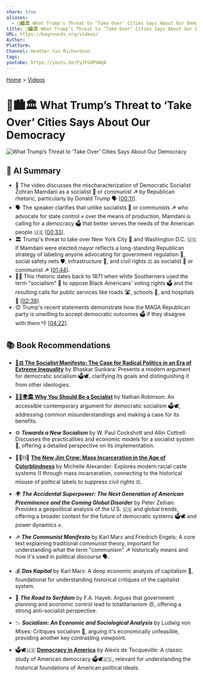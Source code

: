 ```yaml
---
share: true
aliases:
  - 👑🏙️🏛️ What Trump’s Threat to ‘Take Over’ Cities Says About Our Democracy
title: 👑🏙️🏛️ What Trump’s Threat to ‘Take Over’ Cities Says About Our Democracy
URL: https://bagrounds.org/videos/
Author: 
Platform: 
Channel: Heather Cox Richardson
tags: 
youtube: https://youtu.be/Fy3FGdPbWq8
---
```

[Home](../index.md) > [Videos](./index.md)  
# 👑🏙️🏛️ What Trump’s Threat to ‘Take Over’ Cities Says About Our Democracy  
![What Trump’s Threat to ‘Take Over’ Cities Says About Our Democracy](https://youtu.be/Fy3FGdPbWq8)  
  
## 🤖 AI Summary  
* 📢 The video discusses the mischaracterization of Democratic Socialist Zohran Mamdani as a socialist 🚩 or communist ☭ by Republican rhetoric, particularly by Donald Trump 🗣️ \[[00:11](http://www.youtube.com/watch?v=Fy3FGdPbWq8&t=11)\].  
* 🗣️ The speaker clarifies that unlike socialists 🚩 or communists ☭ who advocate for state control ✊ over the means of production, Mamdani is calling for a democracy 🗳️ that better serves the needs of the American people 🇺🇸 \[[00:33](http://www.youtube.com/watch?v=Fy3FGdPbWq8&t=33)\].  
* 🏛️ Trump's threat to take over New York City 🗽 and Washington D.C. 🇺🇸 if Mamdani were elected mayor reflects a long-standing Republican strategy of labeling anyone advocating for government regulation 📜, social safety nets 🛡️, infrastructure 🌉, and civil rights ⚖️ as socialist 🚩 or communist ☭ \[[01:44](http://www.youtube.com/watch?v=Fy3FGdPbWq8&t=104)\].  
* 👴🏿 This rhetoric dates back to 1871 when white Southerners used the term "socialism" 🚩 to oppose Black Americans' voting rights 🗳️ and the resulting calls for public services like roads 🛣️, schools 🏫, and hospitals 🏥 \[[02:39](http://www.youtube.com/watch?v=Fy3FGdPbWq8&t=159)\].  
* 😠 Trump's recent statements demonstrate how the MAGA Republican party is unwilling to accept democratic outcomes 🗳️ if they disagree with them 👎 \[[04:22](http://www.youtube.com/watch?v=Fy3FGdPbWq8&t=262)\].  
  
## 📚 Book Recommendations  
* **[🚩⚖️ The Socialist Manifesto: The Case for Radical Politics in an Era of Extreme Inequality](../books/the-socialist-manifesto-the-case-for-radical-politics-in-an-era-of-extreme-inequality.md)** by Bhaskar Sunkara: Presents a modern argument for democratic socialism 🗳️🕊️, clarifying its goals and distinguishing it from other ideologies.  
  
* **[🫵🤝🌍🏛️ Why You Should Be a Socialist](../books/why-you-should-be-a-socialist.md)** by Nathan Robinson: An accessible contemporary argument for democratic socialism 🗳️🕊️, addressing common misunderstandings and making a case for its benefits.  
  
* ⚙️ **_Towards a New Socialism_** by W. Paul Cockshott and Allin Cottrell: Discusses the practicalities and economic models for a socialist system 🚩, offering a detailed perspective on its implementation.  
  
* 🧑🏿⛓️🙈 **[The New Jim Crow: Mass Incarceration in the Age of Colorblindness](../books/the-new-jim-crow-mass-incarceration-in-the-age-of-colorblindness.md)** by Michelle Alexander: Explores modern racial caste systems ⛓️ through mass incarceration, connecting to the historical misuse of political labels to suppress civil rights ⚖️.  
  
* 🌍 **_The Accidental Superpower: The Next Generation of American Preeminence and the Coming Global Disorder_** by Peter Zeihan: Provides a geopolitical analysis of the U.S. 🇺🇸 and global trends, offering a broader context for the future of democratic systems 🗳️🕊️ and power dynamics ✊.  
  
* ☭ **_The Communist Manifesto_** by Karl Marx and Friedrich Engels: A core text explaining traditional communist theory, important for understanding what the term "communism" ☭ historically means and how it's used in political discourse 🗣️.  
  
* 💰 **_Das Kapital_** by Karl Marx: A deep economic analysis of capitalism 🏦, foundational for understanding historical critiques of the capitalist system.  
  
* 🚫 **_The Road to Serfdom_** by F.A. Hayek: Argues that government planning and economic control lead to totalitarianism 😠, offering a strong anti-socialist perspective.  
  
* 📉 **_Socialism: An Economic and Sociological Analysis_** by Ludwig von Mises: Critiques socialism 🚩, arguing it's economically unfeasible, providing another key contrasting viewpoint.  
  
* 🗳️🕊️🇺🇸 **[Democracy in America](../books/democracy-in-america.md)** by Alexis de Tocqueville: A classic study of American democracy 🗳️🕊️🇺🇸, relevant for understanding the historical foundations of American political ideals.